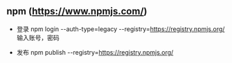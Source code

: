 ## npm (https://www.npmjs.com/)
- 登录
npm login --auth-type=legacy --registry=https://registry.npmjs.org/
输入账号，密码

- 发布
npm publish --registry=https://registry.npmjs.org/
